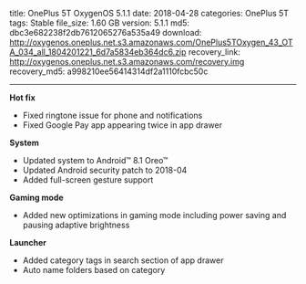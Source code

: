 title: OnePlus 5T OxygenOS 5.1.1
date: 2018-04-28
categories: OnePlus 5T
tags: Stable
file_size: 1.60 GB
version: 5.1.1
md5: dbc3e682238f2db7612065276a535a49
download: http://oxygenos.oneplus.net.s3.amazonaws.com/OnePlus5TOxygen_43_OTA_034_all_1804201221_6d7a5834eb364dc6.zip
recovery_link: http://oxygenos.oneplus.net.s3.amazonaws.com/recovery.img
recovery_md5: a998210ee56414314df2a1110fcbc50c

---
**Hot fix**
* Fixed ringtone issue for phone and notifications
* Fixed Google Pay app appearing twice in app drawer
 
**System**
* Updated system to Android™ 8.1 Oreo™
* Updated Android security patch to 2018-04
* Added full-screen gesture support
 
**Gaming mode**
* Added new optimizations in gaming mode including power saving and pausing adaptive brightness
 
**Launcher**
* Added category tags in search section of app drawer
* Auto name folders based on category
